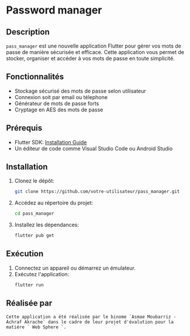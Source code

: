 # Password manager
## Description

`pass_manager` est une nouvelle application Flutter pour gérer vos mots de passe de manière sécurisée et efficace. Cette application vous permet de stocker, organiser et accéder à vos mots de passe en toute simplicité.

## Fonctionnalités

- Stockage sécurisé des mots de passe selon utilisateur
- Connexion soit par email ou télephone 
- Générateur de mots de passe forts
- Cryptage en AES des mots de passe

## Prérequis

- Flutter SDK: [Installation Guide](https://flutter.dev/docs/get-started/install)
- Un éditeur de code comme Visual Studio Code ou Android Studio

## Installation

1. Clonez le dépôt:
    ```bash
    git clone https://github.com/votre-utilisateur/pass_manager.git
    ```
2. Accédez au répertoire du projet:
    ```bash
    cd pass_manager
    ```
3. Installez les dépendances:
    ```bash
    flutter pub get
    ```

## Exécution

1. Connectez un appareil ou démarrez un émulateur.
2. Exécutez l'application:
    ```bash
    flutter run
    ```

## Réalisée par

    Cette application a été réalisée par le binome `Asmae Moubarriz - Achraf Akrache` dans le cadre de leur projet d'évalution pour la matiére ` Web Sphere `.

